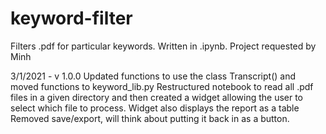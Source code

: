 # keyword-filter
Filters .pdf for particular keywords. Written in .ipynb. Project requested by Minh

3/1/2021 - v 1.0.0
Updated functions to use the class Transcript() and moved functions to keyword_lib.py
Restructured notebook to read all .pdf files in a given directory and then created a widget allowing the user
  to select which file to process. Widget also displays the report as a table
Removed save/export, will think about putting it back in as a button.
